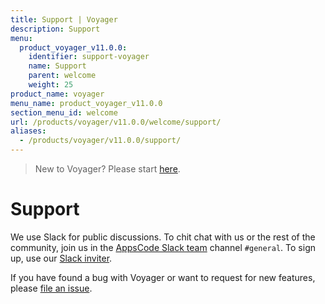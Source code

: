 ```yaml
---
title: Support | Voyager
description: Support
menu:
  product_voyager_v11.0.0:
    identifier: support-voyager
    name: Support
    parent: welcome
    weight: 25
product_name: voyager
menu_name: product_voyager_v11.0.0
section_menu_id: welcome
url: /products/voyager/v11.0.0/welcome/support/
aliases:
  - /products/voyager/v11.0.0/support/
---
```

> New to Voyager? Please start [here](/docs/concepts/overview.md).

# Support

We use Slack for public discussions. To chit chat with us or the rest of the community, join us in the [AppsCode Slack team](https://appscode.slack.com/messages/C0XQFLGRM/details/) channel `#general`. To sign up, use our [Slack inviter](https://slack.appscode.com/).

If you have found a bug with Voyager or want to request for new features, please [file an issue](https://github.com/appscode/voyager/issues/new).
